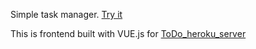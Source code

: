 Simple task manager. [Try it](https://enz0g.github.io/todoapp/)

This is frontend built with VUE.js for [ToDo_heroku_server](https://github.com/ENZ0g/ToDo_heroku_server)
